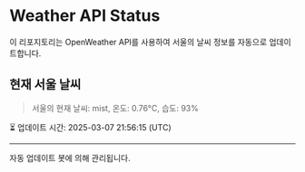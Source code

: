 
# Weather API Status

이 리포지토리는 OpenWeather API를 사용하여 서울의 날씨 정보를 자동으로 업데이트합니다.

## 현재 서울 날씨
> 서울의 현재 날씨: mist, 온도: 0.76°C, 습도: 93%

⏳ 업데이트 시간: 2025-03-07 21:56:15 (UTC)

---
자동 업데이트 봇에 의해 관리됩니다.
